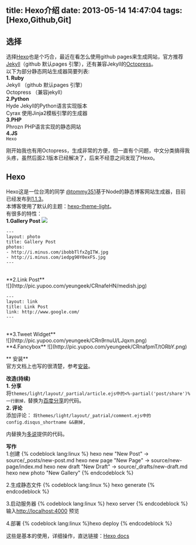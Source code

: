 title: Hexo介绍
date: 2013-05-14 14:47:04
tags: [Hexo,Github,Git]
---
## 选择 ##
  选择[Hexo](https://github.com/tommy351/hexo "Hexo")也是个巧合，最近在看怎么使用github pages来生成网站，官方推荐[Jekyll](http://jekyllrb.com/)（github 默认pages 引擎），还有兼容Jekyll的[Octopress](http://octopress.org/)。<br>
以下为部分静态网站生成器简要列表:<br>
**1. Ruby**<br>
Jekyll （github 默认pages 引擎）<br>
Octopress （兼容jekyll）<br>
**2.Python**<br>
Hyde Jekyll的Python语言实现版本<br>
Cyrax 使用Jinja2模板引擎的生成器<br>
**3.PHP**<br>
Phrozn PHP语言实现的静态网站<br>
**4.JS**<br>
`Hexo`<br>
<!-- more -->
刚开始我也有用Octopress，生成非常的方便，但一直有个问题，中文分类搞得我头疼，虽然后面2.1版本已经解决了，后来不经意之间发现了Hexo。
## Hexo ##
Hexo这是一位台湾的同学 [@tommy351](https://github.com/tommy351)基于Node的静态博客网站生成器，目前已经发布到[1.1.3](https://github.com/tommy351/hexo/tree/1.1.3)。<br>
本博客使用了默认的主题：[hexo-theme-light](https://github.com/tommy351/hexo-theme-light)。<br>
有很多的特性：<br>
**1.Gallery Post**
![](http://pic.yupoo.com/yeungeek/CRn2TVmO/vU2OV.jpg)
```
---
layout: photo
title: Gallery Post
photos:
- http://i.minus.com/ibobbTlfxZgITW.jpg
- http://i.minus.com/iedpg90Y0exFS.jpg
---
```
<br>
**2.Link Post**<br>
![](http://pic.yupoo.com/yeungeek/CRnafeHN/medish.jpg)

```
---
layout: link
title: Link Post
link: http://www.google.com/
---
```
<br>
**3.Tweet Widget**<br>
![](http://pic.yupoo.com/yeungeek/CRn9rnuU/LJqxm.png)<br>
**4.Fancybox**
![](http://pic.yupoo.com/yeungeek/CRnafpmT/tORbY.png)

** 安装** <br>
官方文档上也写的很清楚，参考[安装](http://zespia.tw/hexo/zh-CN/docs/install.html)。<br/>

**改造(持续)** <br>
**1. 分享** <br>
将`themes/light/layout/_partial/article.ejs中的<%-partial('post/share')%一行删掉，`替换为[百度分享](http://share.baidu.com/code)的代码。<br>
**2. 评论** <br>
添加评论：
`将themes/light/layout/_patrial/comment.ejs中的config.disqus_shortname &&删掉,` <section>内替换为[多说](http://duoshuo.com/)提供的代码。<br/>

**写作** <br/>
1.创建
{% codeblock lang:linux %}
hexo new "New Post" -> source/_posts/new-post.md 
hexo new page "New Page" -> source/new-page/index.md
hexo new draft "New Draft" -> source/_drafts/new-draft.md
hexo new photo "New Gallery"
{% endcodeblock %}

2.生成静态文件
{% codeblock lang:linux %}
hexo generate
{% endcodeblock %}

3.启动服务器
{% codeblock lang:linux %}
hexo server
{% endcodeblock %}
输入[http://localhost:4000](http://localhost:4000) 预览<br>

4.部署
{% codeblock lang:linux %}hexo deploy
{% endcodeblock %}

这些是基本的使用，详细操作，直达链接：[Hexo docs](http://zespia.tw/hexo/zh-CN/docs/)
